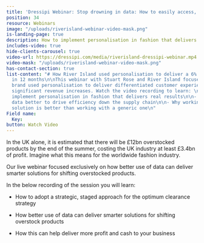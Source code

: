 ```yaml
---
title: 'Dressipi Webinar: Stop drowning in data: How to easily access, visualise and action fashion-specific data to drive growth'
position: 34
resource: Webinars
image: "/uploads/riverisland-webinar-video-mask.png"
is-landing-page: true
description: How to implement personalisation in fashion that delivers real results.
includes-video: true
hide-clients-carousel: true
video-url: https://dressipi.com/media/riverisland-dressipi-webinar.mp4
video-mask: "/uploads/riverisland-webinar-video-mask.png"
has-contact-section: true
list-content: "# How River Island used personalisation to deliver a 6% revenue increase
  in 12 months\n\nThis webinar with Stuart Rose and River Island focused on how the
  brand used personalisation to deliver differentiated customer experiences resulting
  significant revenue increases. Watch the video recording to learn: \n\n- How to
  implement personalisation in fashion that delivers real results\n\n- How to use
  data better to drive efficiency down the supply chain\n\n- Why working with a fashion-specific
  solution is better than working with a generic one\n"
Field name:
  Key: 
button: Watch Video
---
```


In the UK alone, it is estimated that there will be £12bn overstocked products by the end of the summer, costing the UK industry at least £3.4bn of profit. Imagine what this means for the worldwide fashion industry.

Our live webinar focused exclusively on how better use of data can deliver smarter solutions for shifting overstocked products.

In the below recording of the session you will learn: 

* How to adopt a strategic, staged approach for the optimum clearance strategy

* How better use of data can deliver smarter solutions for shifting overstock products

* How this can help deliver more profit and cash to your business